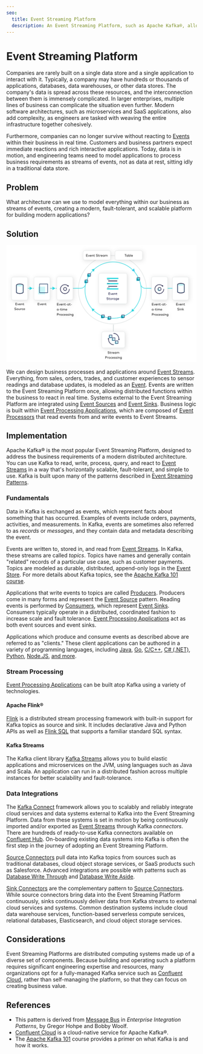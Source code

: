 ```yaml
---
seo:
  title: Event Streaming Platform
  description: An Event Streaming Platform, such as Apache Kafka®, allows businesses to design processes and applications around Event Streams.
---
```


# Event Streaming Platform
Companies are rarely built on a single data store and a single application to interact with it. Typically, a company may have hundreds or thousands of applications, databases, data warehouses, or other data stores. The company's data is spread across these resources, and the interconnection between them is immensely complicated. In larger enterprises, multiple lines of business can complicate the situation even further. Modern software architectures, such as microservices and SaaS applications, also add complexity, as engineers are tasked with weaving the entire infrastructure together cohesively.

Furthermore, companies can no longer survive without reacting to [Events](../event/event.md) within their business in real time. Customers and business partners expect immediate reactions and rich interactive applications. Today, data is in motion, and engineering teams need to model applications to process business requirements as streams of events, not as data at rest, sitting idly in a traditional data store.

## Problem
What architecture can we use to model everything within our business as streams of events, creating a modern, fault-tolerant, and scalable platform for building modern applications?

## Solution
![event streaming platform](../img/event-streaming-platform.svg)

We can design business processes and applications around [Event Streams](../event-stream/event-stream.md). Everything, from sales, orders, trades, and customer experiences to sensor readings and database updates, is modeled as an [Event](../event/event.md). Events are written to the Event Streaming Platform once, allowing distributed functions within the business to react in real time. Systems external to the Event Streaming Platform are integrated using [Event Sources](../event-source/event-source.md) and [Event Sinks](../event-sink/event-sink.md). Business logic is built within [Event Processing Applications](../event-processing/event-processing-application.md), which are composed of [Event Processors](../event-processing/event-processor.md) that read events from and write events to Event Streams.

## Implementation

Apache Kafka® is the most popular Event Streaming Platform, designed to address the business requirements of a modern distributed architecture. You can use Kafka to read, write, process, query, and react to [Event Streams](../event-stream/event-stream.md) in a way that's horizontally scalable, fault-tolerant, and simple to use. Kafka is built upon many of the patterns described in [Event Streaming Patterns](../index.md).

### Fundamentals
Data in Kafka is exchanged as events, which represent facts about something that has occurred. Examples of events include orders, payments, activities, and measurements. In Kafka, events are sometimes also referred to as _records_ or _messages_, and they contain data and metadata describing the event.

Events are written to, stored in, and read from [Event Streams](../event-stream/event-stream.md). In Kafka, these streams are called _topics_. Topics have names and generally contain "related" records of a particular use case, such as customer payments. Topics are modeled as durable, distributed, append-only logs in the [Event Store](../event-storage/event-store.md). For more details about Kafka topics, see the [Apache Kafka 101 course](/learn-kafka/apache-kafka/events/).

Applications that write events to topics are called [Producers](https://docs.confluent.io/platform/current/clients/producer.html). Producers come in many forms and represent the [Event Source](../event-source/event-source.md) pattern. Reading events is performed by [Consumers](https://docs.confluent.io/platform/current/clients/consumer.html), which represent [Event Sinks](../event-sink/event-sink.md). Consumers typically operate in a distributed, coordinated fashion to increase scale and fault tolerance. [Event Processing Applications](../event-processing/event-processing-application.md) act as both event sources and event sinks. 

Applications which produce and consume events as described above are referred to as "clients." These client applications can be authored in a variety of programming languages, including [Java](/get-started/java), [Go](/get-started/go), [C/C++](/get-started/c), [C# (.NET)](/get-started/dotnet), [Python](/get-started/python), [Node.JS](/get-started/nodejs), [and more](/kafka-languages-and-tools).

### Stream Processing
[Event Processing Applications](../event-processing/event-processing-application.md) can be built atop Kafka using a variety of technologies. 

#### Apache Flink®

[Flink](https://nightlies.apache.org/flink/flink-docs-stable/) is a distributed stream processing framework with built-in support for Kafka topics as source and sink. It includes declarative Java and Python APIs as well as [Flink SQL](https://nightlies.apache.org/flink/flink-docs-stable/docs/dev/table/sql/gettingstarted/) that supports a familiar standard SQL syntax.

#### Kafka Streams
The Kafka client library [Kafka Streams](https://docs.confluent.io/platform/current/streams/index.html) allows you to build elastic applications and microservices on the JVM, using languages such as Java and Scala. An application can run in a distributed fashion across multiple instances for better scalability and fault-tolerance.

### Data Integrations 

The [Kafka Connect](https://docs.confluent.io/platform/current/connect/index.html) framework allows you to scalably and reliably integrate cloud services and data systems external to Kafka into the Event Streaming Platform. Data from these systems is set in motion by being continuously imported and/or exported as [Event Streams](../event-stream/event-stream.md) through Kafka _connectors_. There are hundreds of ready-to-use Kafka connectors available on [Confluent Hub](https://www.confluent.io/hub/). On-boarding existing data systems into Kafka is often the first step in the journey of adopting an Event Streaming Platform. 

[Source Connectors](../event-source/event-source-connector.md) pull data into Kafka topics from sources such as traditional databases, cloud object storage services, or SaaS products such as Salesforce. Advanced integrations are possible with patterns such as [Database Write Through](../event-source/database-write-through.md) and [Database Write Aside](../event-source/database-write-aside.md).

[Sink Connectors](../event-sink/event-sink-connector.md) are the complementary pattern to [Source Connectors](../event-source/event-source.md). While source connectors bring data into the Event Streaming Platform continuously, sinks continuously deliver data from Kafka streams to external cloud services and systems. Common destination systems include cloud data warehouse services, function-based serverless compute services, relational databases, Elasticsearch, and cloud object storage services.

## Considerations 
Event Streaming Platforms are distributed computing systems made up of a diverse set of components. Because building and operating such a platform requires significant engineering expertise and resources, many organizations opt for a fully-managed Kafka service such as [Confluent Cloud](https://www.confluent.io/confluent-cloud/), rather than self-managing the platform, so that they can focus on creating business value.

## References
* This pattern is derived from [Message Bus](https://www.enterpriseintegrationpatterns.com/patterns/messaging/MessageBus.html) in _Enterprise Integration Patterns_, by Gregor Hohpe and Bobby Woolf.
* [Confluent Cloud](https://www.confluent.io/confluent-cloud/) is a cloud-native service for Apache Kafka®.
* The [Apache Kafka 101](/learn-kafka/apache-kafka/) course provides a primer on what Kafka is and how it works.
